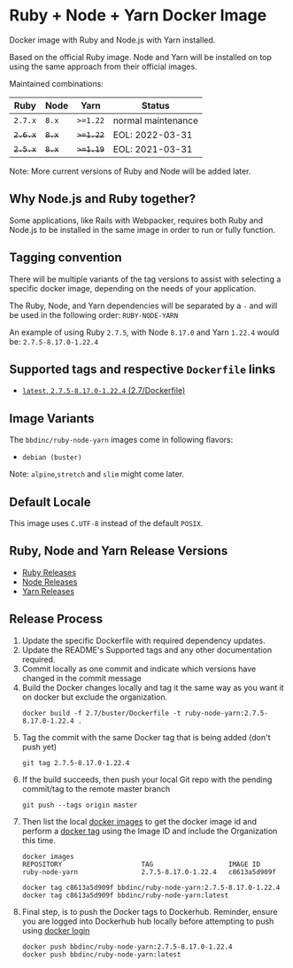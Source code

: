 # Ruby + Node + Yarn Docker Image

Docker image with Ruby and Node.js with Yarn installed.

Based on the official Ruby image. Node and Yarn will be installed on top using the same approach from their official images.

Maintained combinations:

| Ruby          | Node          | Yarn          | Status                |
| ------------- | ------------- | ------------- | --------------------- |
| `2.7.x`       | `8.x`         | `>=1.22`      | normal maintenance    |
| ~~`2.6.x`~~   | ~~`8.x`~~     | ~~`>=1.22`~~  | EOL: 2022-03-31       |
| ~~`2.5.x`~~   | ~~`8.x`~~     | ~~`>=1.19`~~  | EOL: 2021-03-31       |

Note: More current versions of Ruby and Node will be added later.

## Why Node.js and Ruby together?

Some applications, like Rails with Webpacker, requires both Ruby and Node.js to be installed in the same image in order to run or fully function.

## Tagging convention

There will be multiple variants of the tag versions to assist with selecting a specific docker image, depending on the needs of your application.

The Ruby, Node, and Yarn dependencies will be separated by a `-` and will be used in the following order: `RUBY-NODE-YARN`

An example of using Ruby `2.7.5`, with Node `8.17.0` and Yarn `1.22.4` would be: `2.7.5-8.17.0-1.22.4`

## Supported tags and respective `Dockerfile` links

- [`latest`, `2.7.5-8.17.0-1.22.4` (2.7/Dockerfile)](https://github.com/BBD-Development/docker-ruby-node-yarn/blob/master/2.7/buster/Dockerfile)

## Image Variants

The `bbdinc/ruby-node-yarn` images come in following flavors:

- `debian (buster)`

Note: `alpine`,`stretch` and `slim` might come later.

## Default Locale

This image uses `C.UTF-8` instead of the default `POSIX`.

## Ruby, Node and Yarn Release Versions
- [Ruby Releases](https://www.ruby-lang.org/en/downloads/releases/)
- [Node Releases](https://nodejs.org/en/download/releases/)
- [Yarn Releases](https://github.com/yarnpkg/yarn/releases)

## Release Process

1. Update the specific Dockerfile with required dependency updates.
2. Update the README's Supported tags and any other documentation required.
3. Commit locally as one commit and indicate which versions have changed in the commit message
4. Build the Docker changes locally and tag it the same way as you want it on docker but exclude the organization.
    ```
    docker build -f 2.7/buster/Dockerfile -t ruby-node-yarn:2.7.5-8.17.0-1.22.4 .
    ```
5. Tag the commit with the same Docker tag that is being added (don't push yet)
    ```
    git tag 2.7.5-8.17.0-1.22.4
    ```
6. If the build succeeds, then push your local Git repo with the pending commit/tag to the remote master branch
    ```
    git push --tags origin master
    ```
7. Then list the local [docker images](https://docs.docker.com/engine/reference/commandline/images/) to get the docker image id and perform a [docker tag](https://docs.docker.com/engine/reference/commandline/tag/) using the Image ID and include the Organization this time.
    ```
    docker images
    REPOSITORY                    TAG                   IMAGE ID
    ruby-node-yarn                2.7.5-8.17.0-1.22.4   c8613a5d909f

    docker tag c8613a5d909f bbdinc/ruby-node-yarn:2.7.5-8.17.0-1.22.4
    docker tag c8613a5d909f bbdinc/ruby-node-yarn:latest
    ```
8. Final step, is to push the Docker tags to Dockerhub. Reminder, ensure you are logged into Dockerhub hub locally before attempting to push using [docker login](https://docs.docker.com/engine/reference/commandline/login/)
    ```
    docker push bbdinc/ruby-node-yarn:2.7.5-8.17.0-1.22.4
    docker push bbdinc/ruby-node-yarn:latest
    ```
